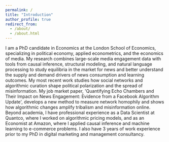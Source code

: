 ```yaml
---
permalink: /
title: "Introduction"
author_profile: true
redirect_from: 
  - /about/
  - /about.html
---
```

I am a PhD candidate in Economics at the London School of Economics, specializing in political economy, applied econometrics, and the economics of media. My research combines large-scale media engagement data with tools from causal inference, structural modeling, and natural language processing to study equilibria in the market for news and better understand the supply and demand drivers of news consumption and learning outcomes. My most recent work studies how social networks and algorithmic curation shape political polarization and the spread of misinformation. My job market paper, 'Quantifying Echo Chambers and Their Impact on News Engagement: Evidence from a Facebook Algorithm Update', develops a new method to measure network homophily and shows how algorithmic changes amplify tribalism and misinformation online. Beyond academia, I have professional experience as a Data Scientist at Quantco, where I worked on algorithmic pricing models, and as an Economist at Amazon, where I applied causal inference and machine learning to e-commerce problems. I also have 3 years of work experience prior to my PhD in digital marketing and management consultancy.
